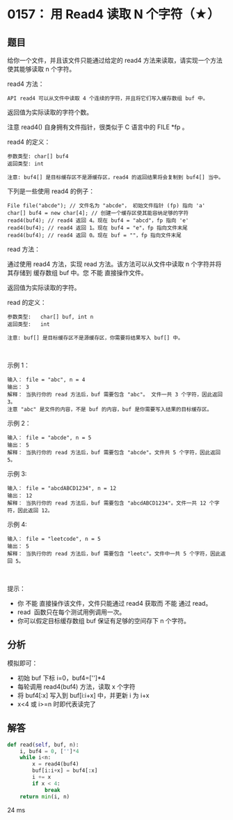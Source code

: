 # 0157： 用 Read4 读取 N 个字符（★）


## 题目

给你一个文件，并且该文件只能通过给定的 read4 方法来读取，请实现一个方法使其能够读取 n 个字符。

read4 方法：

	API read4 可以从文件中读取 4 个连续的字符，并且将它们写入缓存数组 buf 中。

返回值为实际读取的字符个数。

注意 read4() 自身拥有文件指针，很类似于 C 语言中的 FILE *fp 。

read4 的定义：

	参数类型: char[] buf4
	返回类型: int

	注意: buf4[] 是目标缓存区不是源缓存区，read4 的返回结果将会复制到 buf4[] 当中。

下列是一些使用 read4 的例子：



	File file("abcde"); // 文件名为 "abcde"， 初始文件指针 (fp) 指向 'a' 
	char[] buf4 = new char[4]; // 创建一个缓存区使其能容纳足够的字符
	read4(buf4); // read4 返回 4。现在 buf4 = "abcd"，fp 指向 'e'
	read4(buf4); // read4 返回 1。现在 buf4 = "e"，fp 指向文件末尾
	read4(buf4); // read4 返回 0。现在 buf = ""，fp 指向文件末尾

read 方法：

通过使用 read4 方法，实现 read 方法。该方法可以从文件中读取 n 个字符并将其存储到
缓存数组 buf 中。您 不能 直接操作文件。

返回值为实际读取的字符。

read 的定义：

	参数类型:   char[] buf, int n
	返回类型:   int

	注意: buf[] 是目标缓存区不是源缓存区，你需要将结果写入 buf[] 中。
 

示例 1：

	输入： file = "abc", n = 4
	输出： 3
	解释： 当执行你的 read 方法后，buf 需要包含 "abc"。 文件一共 3 个字符，因此返回 3。 
	注意 "abc" 是文件的内容，不是 buf 的内容，buf 是你需要写入结果的目标缓存区。 

示例 2：

	输入： file = "abcde", n = 5
	输出： 5
	解释： 当执行你的 read 方法后，buf 需要包含 "abcde"。文件共 5 个字符，因此返回 5。

示例 3:

	输入： file = "abcdABCD1234", n = 12
	输出： 12
	解释： 当执行你的 read 方法后，buf 需要包含 "abcdABCD1234"。文件一共 12 个字符，因此返回 12。

示例 4:

	输入： file = "leetcode", n = 5
	输出： 5
	解释： 当执行你的 read 方法后，buf 需要包含 "leetc"。文件中一共 5 个字符，因此返回 5。
 

提示：
- 你 不能 直接操作该文件，文件只能通过 read4 获取而 不能 通过 read。
- read  函数只在每个测试用例调用一次。
- 你可以假定目标缓存数组 buf 保证有足够的空间存下 n 个字符。 


## 分析

模拟即可：
- 初始 buf 下标 i=0，buf4=['']*4
- 每轮调用 read4(buf4) 方法，读取 x 个字符
- 将 buf4[:x] 写入到 buf[i:i+x] 中，并更新 i 为 i+x
- x<4 或 i>=n 时即代表读完了

## 解答

```python
def read(self, buf, n):
    i, buf4 = 0, ['']*4
    while i<n:
        x = read4(buf4)
        buf[i:i+x] = buf4[:x]
        i += x
        if x < 4:
            break
    return min(i, n)
```
24 ms


